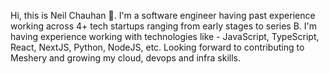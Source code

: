 Hi, this is Neil Chauhan 👋. I'm a software engineer having past experience working across 4+ tech startups ranging from early stages to series B.
I'm having experience working with technologies like - JavaScript, TypeScript, React, NextJS, Python, NodeJS, etc. Looking forward to contributing to Meshery and growing my cloud, devops and infra skills.
